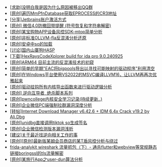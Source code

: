 + [[求助]没明白我是因为什么原因被移出QQ群](https://bbs.kanxue.com/thread-286581.htm)
+ [[原创]遍历MmPfnDatabase获取EPROCESS的CR3地址](https://bbs.kanxue.com/thread-286598.htm)
+ [[分享]Jetbrains账户激活方式](https://bbs.kanxue.com/thread-284298.htm)
+ [[原创] 微信4.0防撤回带提醒 (符号恢复和字符串解密)](https://bbs.kanxue.com/thread-286611.htm)
+ [[原创]某宝购物APP设备风控SDK-mtop简单分析](https://bbs.kanxue.com/thread-284241.htm)
+ [[原创]非标准OLLVM-fla反混淆分析还原](https://bbs.kanxue.com/thread-286549.htm)
+ [[原创]安卓中so的加载](https://bbs.kanxue.com/thread-286004.htm)
+ [[讨论]国内山寨狗HASP](https://bbs.kanxue.com/thread-271848.htm)
+ [[下载]HexRaysCodeXplorer build for ida pro 9.0.240925](https://bbs.kanxue.com/thread-283809.htm)
+ [[原创]ARM64 目前主流的反混淆技术的初窥](https://bbs.kanxue.com/thread-285567.htm)
+ [[原创]简单的早期"EAC将bigpools导出以寻找可能映射的驱动程序"利用清空](https://bbs.kanxue.com/thread-285355.htm)
+ [[原创]在Windows平台使用VS2022的MSVC编译LLVM16，让LLVM再再次优雅起来](https://bbs.kanxue.com/thread-279734.htm)
+ [[原创]驱动挂钩所有内核导出函数来进行驱动逻辑分析](https://bbs.kanxue.com/thread-286641.htm)
+ [[原创] 逆向互导者, 绝杀脚本系列](https://bbs.kanxue.com/thread-286644.htm)
+ [[原创]pwncollege内核安全学习记录(持续更新..)](https://bbs.kanxue.com/thread-286645.htm)
+ [[原创]企业微信PC端强制拉群漏洞深度分析](https://bbs.kanxue.com/thread-286616.htm)
+ [[转帖]Internet Download Manager v6.42.6 + IDM 6.4x Crack v19.2 by Ali.Dbg](https://bbs.kanxue.com/thread-281044.htm)
+ [[原创]unidbg直接调用tiktok so生成签名](https://bbs.kanxue.com/thread-285623.htm)
+ [[原创]企业微信检测版本漏洞浅析](https://bbs.kanxue.com/thread-284796.htm)
+ [[建议]关于最近找逆向相关工作的事](https://bbs.kanxue.com/thread-273497.htm)
+ [[原创][原创]最新版某姆会员商店的某T盾风控分析与绕过](https://bbs.kanxue.com/thread-286243.htm)
+ [frida-analykit   wireshark 流量抓包（下）- 通杀flutter和webview等常规静态链接boringssl的tls流量解密](https://bbs.kanxue.com/thread-286620.htm)
+ [[原创]某旅行App之user-dun算法分析](https://bbs.kanxue.com/thread-286637.htm)
